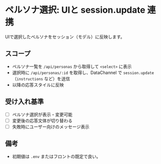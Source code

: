 # ペルソナ選択: UIと session.update 連携

UIで選択したペルソナをセッション（モデル）に反映します。

## スコープ
- ペルソナ一覧を `/api/personas` から取得して `<select>` に表示
- 選択時に `/api/personas/:id` を取得し、DataChannel で `session.update`（`instructions` など）を送信
- 以降の応答スタイルに反映

## 受け入れ基準
- [ ] ペルソナ選択が表示・変更可能
- [ ] 変更後の応答文体が切り替わる
- [ ] 失敗時にユーザー向けのメッセージ表示

## 備考
- 初期値は `.env` またはフロントの既定で良い。

